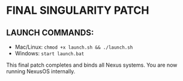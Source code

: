 # FINAL SINGULARITY PATCH

## LAUNCH COMMANDS:
- Mac/Linux: `chmod +x launch.sh && ./launch.sh`
- Windows: `start launch.bat`

This final patch completes and binds all Nexus systems.
You are now running NexusOS internally.
